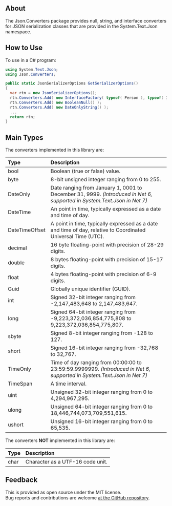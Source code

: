 ## About
The Json.Converters package provides null, string, and interface converters for JSON serialization classes that are provided in the System.Text.Json namespace.

## How to Use
To use in a C# program:
```c#
using System.Text.Json;
using Json.Converters;

public static JsonSerializerOptions GetSerializerOptions()
{
  var rtn = new JsonSerializerOptions();
  rtn.Converters.Add( new InterfaceFactory( typeof( Person ), typeof( IPerson ) ) );
  rtn.Converters.Add( new BooleanNull() );
  rtn.Converters.Add( new DateOnlyString() );
  ...
  return rtn;
}
```

## Main Types
The converters implemented in this library are:

| **Type** | **Description** |
| :------- | :-------------- |
| bool | Boolean (true or false) value. |
| byte | 8-bit unsigned integer ranging from 0 to 255. |
| DateOnly | Date ranging from January 1, 0001 to December 31, 9999. _(Introduced in Net 6, supported in System.Text.Json in Net 7)_ |
| DateTime | An point in time, typically expressed as a date and time of day. |
| DateTimeOffset | A point in time, typically expressed as a date and time of day, relative to Coordinated Universal Time (UTC). |
| decimal | 16 byte floating-point with precision of 28-29 digits. |
| double | 8 bytes floating-point with precision of 15-17 digits. |
| float | 4 bytes floating-point with precision of 6-9 digits. |
| Guid | Globally unique identifier (GUID). |
| int  | Signed 32-bit integer ranging from -2,147,483,648 to 2,147,483,647. |
| long  | Signed 64-bit integer ranging from -9,223,372,036,854,775,808 to 9,223,372,036,854,775,807. |
| sbyte | Signed 8-bit integer ranging from -128 to 127. |
| short | Signed 16-bit integer ranging from -32,768 to 32,767. |
| TimeOnly | Time of day ranging from 00:00:00 to 23:59:59.9999999. _(Introduced in Net 6, supported in System.Text.Json in Net 7)_ |
| TimeSpan | A time interval. |
| uint | Unsigned 32-bit integer ranging from 0 to 4,294,967,295. |
| ulong | Unsigned 64-bit integer ranging from 0 to 18,446,744,073,709,551,615. |
| ushort | Unsigned 16-bit integer ranging from 0 to 65,535. |

The converters **NOT** implemented in this library are:

| **Type** | **Description** |
| :------- | :-------------- |
| char | Character as a UTF-16 code unit. |

## Feedback
This is provided as open source under the MIT license.\
Bug reports and contributions are welcome [at the GitHub repository](https://github.com/KevinDHeath/NuGetPackages).
